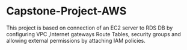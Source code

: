 # Capstone-Project-AWS
This project is based on connection of an EC2 server to RDS DB by configuring VPC ,Internet gateways Route Tables, security groups and allowing external permissions by attaching IAM policies.
